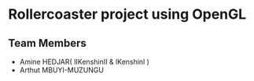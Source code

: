 # Rollercoaster project using OpenGL

## Team Members
- Amine HEDJAR( IIKenshinII & lKenshinl )
- Arthut MBUYI-MUZUNGU
